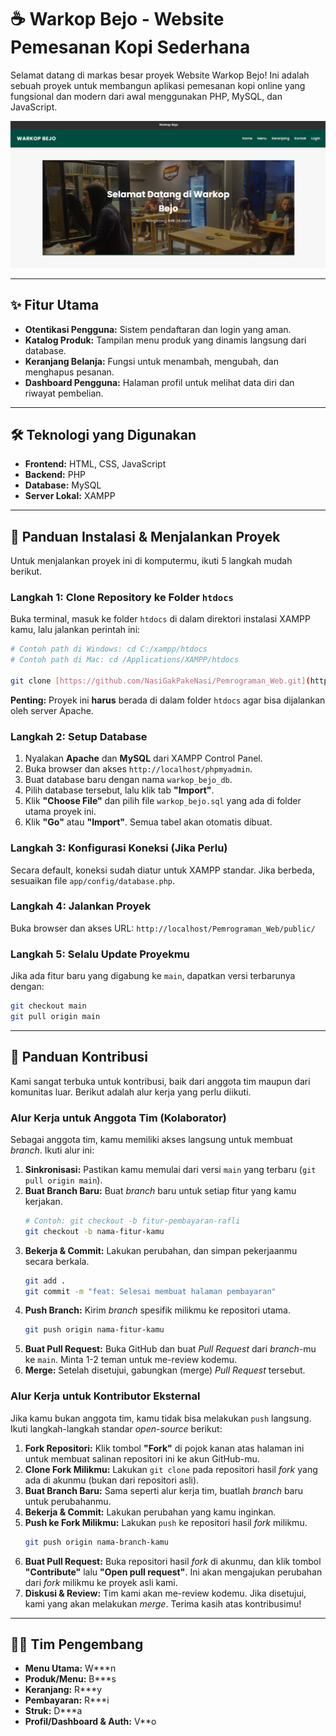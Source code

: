 
# ☕ Warkop Bejo - Website Pemesanan Kopi Sederhana

Selamat datang di markas besar proyek Website Warkop Bejo! Ini adalah sebuah proyek untuk membangun aplikasi pemesanan kopi online yang fungsional dan modern dari awal menggunakan PHP, MySQL, dan JavaScript.

![Screenshot Halaman Utama](public/images/warkop-bejo.png)

---

## ✨ Fitur Utama

* **Otentikasi Pengguna:** Sistem pendaftaran dan login yang aman.
* **Katalog Produk:** Tampilan menu produk yang dinamis langsung dari database.
* **Keranjang Belanja:** Fungsi untuk menambah, mengubah, dan menghapus pesanan.
* **Dashboard Pengguna:** Halaman profil untuk melihat data diri dan riwayat pembelian.

---

## 🛠️ Teknologi yang Digunakan

* **Frontend:** HTML, CSS, JavaScript
* **Backend:** PHP
* **Database:** MySQL
* **Server Lokal:** XAMPP

---

## 🚀 Panduan Instalasi & Menjalankan Proyek

Untuk menjalankan proyek ini di komputermu, ikuti 5 langkah mudah berikut.

### Langkah 1: Clone Repository ke Folder `htdocs`

Buka terminal, masuk ke folder `htdocs` di dalam direktori instalasi XAMPP kamu, lalu jalankan perintah ini:

```bash
# Contoh path di Windows: cd C:/xampp/htdocs
# Contoh path di Mac: cd /Applications/XAMPP/htdocs

git clone [https://github.com/NasiGakPakeNasi/Pemrograman_Web.git](https://github.com/NasiGakPakeNasi/Pemrograman_Web.git)
````

**Penting:** Proyek ini **harus** berada di dalam folder `htdocs` agar bisa dijalankan oleh server Apache.

### Langkah 2: Setup Database

1.  Nyalakan **Apache** dan **MySQL** dari XAMPP Control Panel.
2.  Buka browser dan akses `http://localhost/phpmyadmin`.
3.  Buat database baru dengan nama `warkop_bejo_db`.
4.  Pilih database tersebut, lalu klik tab **"Import"**.
5.  Klik **"Choose File"** dan pilih file `warkop_bejo.sql` yang ada di folder utama proyek ini.
6.  Klik **"Go"** atau **"Import"**. Semua tabel akan otomatis dibuat.

### Langkah 3: Konfigurasi Koneksi (Jika Perlu)

Secara default, koneksi sudah diatur untuk XAMPP standar. Jika berbeda, sesuaikan file `app/config/database.php`.

### Langkah 4: Jalankan Proyek

Buka browser dan akses URL: `http://localhost/Pemrograman_Web/public/`

### Langkah 5: Selalu Update Proyekmu

Jika ada fitur baru yang digabung ke `main`, dapatkan versi terbarunya dengan:

```bash
git checkout main
git pull origin main
```

-----

## 🤝 Panduan Kontribusi

Kami sangat terbuka untuk kontribusi, baik dari anggota tim maupun dari komunitas luar. Berikut adalah alur kerja yang perlu diikuti.

### Alur Kerja untuk Anggota Tim (Kolaborator)

Sebagai anggota tim, kamu memiliki akses langsung untuk membuat *branch*. Ikuti alur ini:

1.  **Sinkronisasi:** Pastikan kamu memulai dari versi `main` yang terbaru (`git pull origin main`).
2.  **Buat Branch Baru:** Buat *branch* baru untuk setiap fitur yang kamu kerjakan.
    ```bash
    # Contoh: git checkout -b fitur-pembayaran-rafli
    git checkout -b nama-fitur-kamu
    ```
3.  **Bekerja & Commit:** Lakukan perubahan, dan simpan pekerjaanmu secara berkala.
    ```bash
    git add .
    git commit -m "feat: Selesai membuat halaman pembayaran"
    ```
4.  **Push Branch:** Kirim *branch* spesifik milikmu ke repositori utama.
    ```bash
    git push origin nama-fitur-kamu
    ```
5.  **Buat Pull Request:** Buka GitHub dan buat *Pull Request* dari *branch*-mu ke `main`. Minta 1-2 teman untuk me-review kodemu.
6.  **Merge:** Setelah disetujui, gabungkan (merge) *Pull Request* tersebut.

### Alur Kerja untuk Kontributor Eksternal

Jika kamu bukan anggota tim, kamu tidak bisa melakukan `push` langsung. Ikuti langkah-langkah standar *open-source* berikut:

1.  **Fork Repositori:** Klik tombol **"Fork"** di pojok kanan atas halaman ini untuk membuat salinan repositori ini ke akun GitHub-mu.
2.  **Clone Fork Milikmu:** Lakukan `git clone` pada repositori hasil *fork* yang ada di akunmu (bukan dari repositori asli).
3.  **Buat Branch Baru:** Sama seperti alur kerja tim, buatlah *branch* baru untuk perubahanmu.
4.  **Bekerja & Commit:** Lakukan perubahan yang kamu inginkan.
5.  **Push ke Fork Milikmu:** Lakukan `push` ke repositori hasil *fork* milikmu.
    ```bash
    git push origin nama-branch-kamu
    ```
6.  **Buat Pull Request:** Buka repositori hasil *fork* di akunmu, dan klik tombol **"Contribute"** lalu **"Open pull request"**. Ini akan mengajukan perubahan dari *fork* milikmu ke proyek asli kami.
7.  **Diskusi & Review:** Tim kami akan me-review kodemu. Jika disetujui, kami yang akan melakukan *merge*. Terima kasih atas kontribusimu\!

-----

## 🧑‍💻 Tim Pengembang

  * **Menu Utama:** W***n
  * **Produk/Menu:** B***s
  * **Keranjang:** R***y
  * **Pembayaran:** R***i
  * **Struk:** D***a
  * **Profil/Dashboard & Auth:** V**o

<!-- end list -->
